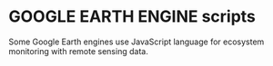 # GOOGLE EARTH ENGINE scripts

Some Google Earth engines use JavaScript language for ecosystem monitoring with remote sensing data.
